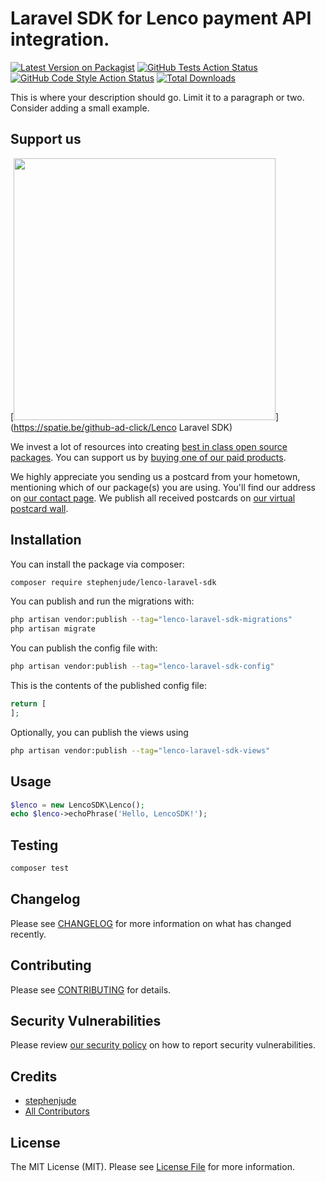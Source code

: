 #  Laravel SDK for Lenco payment API integration.

[![Latest Version on Packagist](https://img.shields.io/packagist/v/stephenjude/lenco-laravel-sdk.svg?style=flat-square)](https://packagist.org/packages/stephenjude/lenco-laravel-sdk)
[![GitHub Tests Action Status](https://img.shields.io/github/actions/workflow/status/stephenjude/lenco-laravel-sdk/run-tests.yml?branch=main&label=tests&style=flat-square)](https://github.com/stephenjude/lenco-laravel-sdk/actions?query=workflow%3Arun-tests+branch%3Amain)
[![GitHub Code Style Action Status](https://img.shields.io/github/actions/workflow/status/stephenjude/lenco-laravel-sdk/fix-php-code-style-issues.yml?branch=main&label=code%20style&style=flat-square)](https://github.com/stephenjude/lenco-laravel-sdk/actions?query=workflow%3A"Fix+PHP+code+style+issues"+branch%3Amain)
[![Total Downloads](https://img.shields.io/packagist/dt/stephenjude/lenco-laravel-sdk.svg?style=flat-square)](https://packagist.org/packages/stephenjude/lenco-laravel-sdk)

This is where your description should go. Limit it to a paragraph or two. Consider adding a small example.

## Support us

[<img src="https://github-ads.s3.eu-central-1.amazonaws.com/Lenco Laravel SDK.jpg?t=1" width="419px" />](https://spatie.be/github-ad-click/Lenco Laravel SDK)

We invest a lot of resources into creating [best in class open source packages](https://spatie.be/open-source). You can support us by [buying one of our paid products](https://spatie.be/open-source/support-us).

We highly appreciate you sending us a postcard from your hometown, mentioning which of our package(s) you are using. You'll find our address on [our contact page](https://spatie.be/about-us). We publish all received postcards on [our virtual postcard wall](https://spatie.be/open-source/postcards).

## Installation

You can install the package via composer:

```bash
composer require stephenjude/lenco-laravel-sdk
```

You can publish and run the migrations with:

```bash
php artisan vendor:publish --tag="lenco-laravel-sdk-migrations"
php artisan migrate
```

You can publish the config file with:

```bash
php artisan vendor:publish --tag="lenco-laravel-sdk-config"
```

This is the contents of the published config file:

```php
return [
];
```

Optionally, you can publish the views using

```bash
php artisan vendor:publish --tag="lenco-laravel-sdk-views"
```

## Usage

```php
$lenco = new LencoSDK\Lenco();
echo $lenco->echoPhrase('Hello, LencoSDK!');
```

## Testing

```bash
composer test
```

## Changelog

Please see [CHANGELOG](CHANGELOG.md) for more information on what has changed recently.

## Contributing

Please see [CONTRIBUTING](CONTRIBUTING.md) for details.

## Security Vulnerabilities

Please review [our security policy](../../security/policy) on how to report security vulnerabilities.

## Credits

- [stephenjude](https://github.com/stephenjude)
- [All Contributors](../../contributors)

## License

The MIT License (MIT). Please see [License File](LICENSE.md) for more information.
